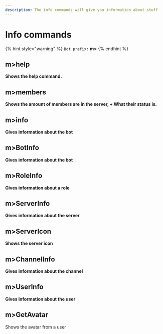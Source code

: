 ```yaml
---
description: The info commands will give you information about stuff
---
```


# Info commands

{% hint style="warning" %}
`Bot prefix:` **m&gt;**
{% endhint %}

## **m&gt;help**

**Shows the help command.**

## **m&gt;members**

**Shows the amount of members are in the server, + What their status is.**

## **m&gt;info**

**Gives information about the bot**

## **m&gt;BotInfo**

**Gives information about the bot**

## **m&gt;RoleInfo**

**Gives information about a role**

## **m&gt;ServerInfo**

**Gives information about the server**

## **m&gt;ServerIcon**

**Shows the server icon**

## **m&gt;ChannelInfo**

**Gives information about the channel**

## **m&gt;UserInfo**

**Gives information about the user**

## **m&gt;GetAvatar**

Shows the avatar from a user

